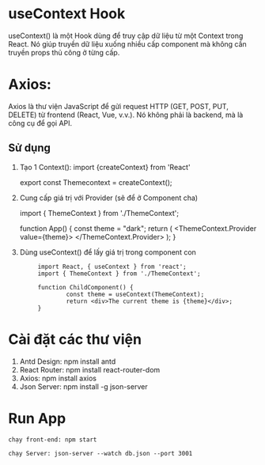 # useContext Hook 
useContext() là một Hook dùng để truy cập dữ liệu từ một Context trong React. Nó giúp truyền dữ liệu xuống nhiều cấp component mà không cần truyền props thủ công ở từng cấp.

# Axios:
Axios là thư viện JavaScript để gửi request HTTP (GET, POST, PUT, DELETE) từ frontend (React, Vue, v.v.).
Nó không phải là backend, mà là công cụ để gọi API.


## Sử dụng
1. Tạo 1 Context():
    import {createContext} from 'React'

    export const Themecontext = createContext();
2. Cung cấp giá trị với Provider (sẽ để ở Component cha)

    import { ThemeContext } from './ThemeContext';

    function App() {
            const theme = "dark";
            return (
                <ThemeContext.Provider value={theme}>
                <ChildComponent />
                </ThemeContext.Provider>
            );
            }
3. Dùng useContext() để lấy giá trị trong component con

            import React, { useContext } from 'react';
            import { ThemeContext } from './ThemeContext';

            function ChildComponent() {
                    const theme = useContext(ThemeContext);
                    return <div>The current theme is {theme}</div>;
            }

# Cài đặt các thư viện

1. Antd Design: npm install antd
2. React Router: npm install react-router-dom
3. Axios: npm install axios
4. Json Server: npm install -g json-server


# Run App
    chạy front-end: npm start

    chạy Server: json-server --watch db.json --port 3001

